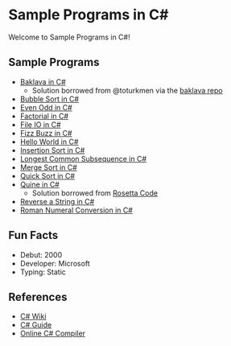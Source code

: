 # Sample Programs in C#

Welcome to Sample Programs in C#!

## Sample Programs

- [Baklava in C#][8]
  - Solution borrowed from @toturkmen via the [baklava repo][1]
- [Bubble Sort in C#][11]
- [Even Odd in C#][12]
- [Factorial in C#][13]
- [File IO in C#][14]
- [Fizz Buzz in C#][4]
- [Hello World in C#][2]
- [Insertion Sort in C#][15]
- [Longest Common Subsequence in C#][10]
- [Merge Sort in C#][16]
- [Quick Sort in C#][18]
- [Quine in C#][19]
  - Solution borrowed from [Rosetta Code][20]
- [Reverse a String in C#][3]
- [Roman Numeral Conversion in C#][9]

## Fun Facts

- Debut: 2000
- Developer: Microsoft
- Typing: Static

## References

- [C# Wiki][5]
- [C# Guide][6]
- [Online C# Compiler][7]

[1]: https://github.com/toturkmen/baklava
[2]: https://therenegadecoder.com/code/hello-world-in-c-sharp/
[3]: https://github.com/jrg94/sample-programs/issues/80
[4]: https://github.com/TheRenegadeCoder/sample-programs/issues/351
[5]: https://en.wikipedia.org/wiki/C_Sharp_(programming_language)
[6]: https://docs.microsoft.com/en-us/dotnet/csharp/
[7]: https://www.jdoodle.com/compile-c-sharp-online
[8]: https://github.com/TheRenegadeCoder/sample-programs/issues/423
[9]: https://github.com/TheRenegadeCoder/sample-programs/issues/593
[10]: https://github.com/TheRenegadeCoder/sample-programs/issues/642
[11]: https://github.com/TheRenegadeCoder/sample-programs/issues/886
[12]: https://github.com/TheRenegadeCoder/sample-programs/issues/889
[13]: https://github.com/TheRenegadeCoder/sample-programs/issues/893
[14]: https://github.com/TheRenegadeCoder/sample-programs/issues/896
[15]: https://github.com/TheRenegadeCoder/sample-programs/issues/899
[16]: https://github.com/TheRenegadeCoder/sample-programs/issues/902
[18]: https://github.com/TheRenegadeCoder/sample-programs/issues/908
[19]: https://github.com/TheRenegadeCoder/sample-programs/issues/911
[20]: https://rosettacode.org/wiki/Quine#C.23
